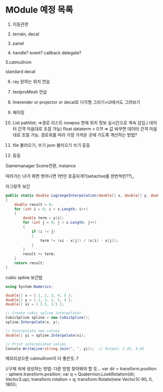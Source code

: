 # MOdule 예정 목록

1. 이동관련

2. terrain, decal

3. panel

4. handle? event? callback delegate?

5.catmullrom 

standard decal

6. ray 원하는 위치 연습

7. textproMesh 연습

8. linerender or projector or decal로 다각형 그리기+UI에서도 그려보기

9. 페이징

10. List<Vector3> pathlist; =>경로 리스트
nowpos 현재 위치 정보 실시간으로 계속 삽입.( 데이터 간격 마음대로 조절 가능)
float dataterm = 0.1f => 값 바꾸면 데이터 간격 마음대로 조절 가능.
경로위를 따라 가장 가까운 곳에 가도록 계산하는 방법?

11. file 불러오기, 쓰기 json 불러오기 쓰기 등등

12. 등등

Gamemanager Scene전환, instance 


따라가는 UI가 화면 벗어나면 1번만 호출되게?(setactive를 한번씩만??)_


라그랑주 보간

```cs
public static double LagrangeInterpolation(double[] x, double[] y, double xi)
{
    double result = 0;
    for (int i = 0; i < x.Length; i++)
    {
        double term = y[i];
        for (int j = 0; j < x.Length; j++)
        {
            if (i != j)
            {
                term *= (xi - x[j]) / (x[i] - x[j]);
            }
        }
        result += term;
    }
    return result;
}
```


cubic spline 보간법
```cs
using System.Numerics;

double[] x = { 1, 2, 3, 4, 5 };
double[] y = { 2, 3, 1, 5, 4 };
double[] xi = { 2.5, 3.5 };

// Create cubic spline interpolator
CubicSpline spline = new CubicSpline();
spline.Interpolate(x, y);

// Interpolate new values
double[] yi = spline.Interpolate(xi);

// Print interpolated values
Console.WriteLine(string.Join(", ", yi));  // Output: 1.45, 4.05
```

메모리상으론 catmullrom이 더 좋은듯..?


//구체 위에 생성하는 방법: 다른 방법 찾아봐야 할 듯...
var dir = transform.position - sphere.transform.position; 
var q = Quaternion.LookRotation(dir, Vector3.up);
transform.rotation = q;
transform.Rotate(new Vector3(-90, 0, 180));
